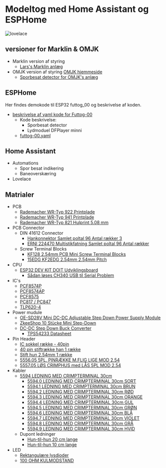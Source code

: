 # Modeltog med Home Assistant og ESPHome

![lovelace](./marklin/Images/Sk%C3%A6rmbillede%20fra%202023-03-29%2017-42-37.png)


## versioner for Marklin & OMJK

* Marklin version af styring 
  * [Lars's Marklin anlæg](./marklin/Marklin.md)
* OMJK version af styring [OMJK hjemmeside](https://www.facebook.com/omjk1949)
  * [Sporbesat detector for OMJK's anlæg](./omjk/OMJK.md)

## ESPHome

Her findes demokode til ESP32 futtog_00
og beskrivelse af koden.

* [beskrivelse af yaml kode for Futtog-00](./ESPHome/esphome.md)
  * Kode beskrivelse:
    * Sporbesat detector 
    * Lydmoduel DFPlayer minni
  * [futtog-00.yaml](./ESPHome/yaml/futtog-00.yaml)

## Home Assistant

* Automations
  * Spor besat indikering
  * Baneoverskæring
* Lovelace

## Matrialer

* PCB
  * [Rademacher WR-Typ 922 Printplade](https://www.conradelektronik.dk/p/rademacher-wr-typ-922-printplade-til-eksperimenter-hardt-papir-l-x-b-160-mm-x-100-mm-35-m-rastermal-254-mm-indhold-521214 "conradelektronik.dk")
  * [Rademacher WR-Typ 941 Printplade](https://www.conradelektronik.dk/p/rademacher-wr-typ-941-europrintplade-epoxyd-l-x-b-160-mm-x-100-mm-35-m-rastermal-254-mm-indhold-1-stk-529568 "conradelektronik.dk")
  * [Rademacher WR-Typ 821 Hulprint 5.08 mm](https://www.conradelektronik.dk/p/rademacher-wr-typ-821-printplade-hardt-papir-l-x-b-160-mm-x-100-mm-35-m-rastermal-508-mm-indhold-1-stk-527232 "conradelektronik.dk")
* PCB Connector
  * DIN 41612 Connector
    * [Hankonnektor Samlet poltal 96 Antal rækker 3](https://www.conradelektronik.dk/p/tru-components-tc-a-cm96abcr-203-hankonnektor-samlet-poltal-96-antal-rkker-3-1-stk-1586479 "conradelektronik.dk")
    * [ERNI 224470 Multistikfatning Samlet poltal 96 Antal rækker](https://www.conradelektronik.dk/p/erni-224470-multistikfatning-samlet-poltal-96-antal-rkker-3-1-stk-1169120 "conradelektronik.dk")
  * Screw Terminal Blocks  
    * [KF128 2.54mm PCB Mini Screw Terminal Blocks](https://www.aliexpress.com/item/1005004657032987.html?spm=a2g0o.store_pc_groupList.8148356.1.325b2c00DYsZjM&pdp_npi=2%40dis%21DKK%21DKK%2011.96%21DKK%2011.96%21%21%21%21%21%402101e9cf16805005147894914ea7c6%2112000030004878220%21sh)
    * [15EDG KF2EDG 2.54mm 2.54mm Pitch](https://www.aliexpress.com/item/1005004709162265.html?spm=a2g0o.productlist.main.51.29cb7e79CowySb&algo_pvid=4d1174eb-fd2e-4379-b9de-324859466603&algo_exp_id=4d1174eb-fd2e-4379-b9de-324859466603-25&pdp_ext_f=%7B%22sku_id%22%3A%2212000030194807351%22%7D&pdp_npi=3%40dis%21DKK%2122.54%2122.54%21%21%21%21%21%402122443916804688660288319d06e0%2112000030194807351%21sea%21DK%210&curPageLogUid=noc6Dld5wriM)
* CPU
  * [ESP32 DEV KIT DOIT Udviklingsboard](https://ebits.dk/products/esp32-dev-kit-doit-udviklingsboard?_pos=2&_sid=e219da91c&_ss=r "ebits.dk")
    * [Sådan løses CH340 USB til Serial Problem](https://unix.stackexchange.com/a/670637 "unix.stackexchange.com")
* IC's
  * [PCF8574P](https://softgenie.dk/ic/946-pcf8574.html "softgenie.dk")
  * [PCF8574AP ](https://softgenie.dk/ic/259-pcf8574ap.html "softgenie.dk")
  * [PCF8575](https://softgenie.dk/diverse/1534-i2c-16-portudvidelse-arduiniraspberry.html "softgenie.dk")
  * [PC817 / PC847](https://softgenie.dk/ic/302-pc817-opto-coubler.html "softgenie.dk")
  * [TLP620-4](https://el-supply.dk/tlp620-4-optokobler-55v-50ma-5kv-dil16/varenummer/0-386TLP620-4 "EL-Supply")
* Power mudule
  * [OE-SD28V Mini DC-DC Adjustable Step Down Power Supply Module](https://www.aliexpress.com/i/33056573446.html)
  * [ZkeeShop 10 Stücke Mini Step-Down](https://www.amazon.de/ZkeeShop-Stromversorgungsmodul-Spannungsabw%C3%A4rtswandler-Einstellbar-Spannungswandler/dp/B08CVF4BFW/ref=d_pd_sbs_sccl_2_6/257-9954418-9854261?pd_rd_w=w0GLa&content-id=amzn1.sym.e240add7-999b-4e0b-8c0e-340ec2846a97&pf_rd_p=e240add7-999b-4e0b-8c0e-340ec2846a97&pf_rd_r=WZTY9WCA03BZDF0V164Y&pd_rd_wg=Qe65w&pd_rd_r=245f3248-0d02-4e11-aa5f-ec7b31553a12&pd_rd_i=B08CVF4BFW&psc=1)
  * [DC-DC Step Down Buck Converter ](https://www.amazon.de/Converter-LAOMAO-Einstellbar-Spannungwandler-Netzteil-gr%C3%BCn/dp/B0B932CTQJ/ref=sr_1_8?__mk_de_DE=%C3%85M%C3%85%C5%BD%C3%95%C3%91&crid=1ISR9FAXACQWV&keywords=Mini+Dc-Dc+Einstellbare&qid=1680778889&s=ce-de&sprefix=mini+dc-dc+einstellbare%2Celectronics%2C61&sr=1-8) 
    * [TPS54233 Datasheet](https://www.ti.com/lit/ds/slus859c/slus859c.pdf?ts=1680778134540&ref_url=https%253A%252F%252Fwww.google.dk%252F)
* Pin Header
  * [IC sokkel række - 40pin](https://softgenie.dk/ic-sokler/293-ic-sokel-raekke-40pin.html "softgenie.dk")
  * [40 pin stiftrække han 1 række](https://softgenie.dk/stik-connector/263-40-pin-stiftraekke-han-1-raekke.html "softgenie.dk")
  * [Stift hun 2.54mm 1 række](https://softgenie.dk/stik-connector/3112-stift-hun-254mm-1-raekke.html#/pins-40_pins "softgenie.dk")
  * [5556.05 5PL. PINRÆKKE M.FLIG LIGE MOD 2.54](https://el-supply.dk/5pl-pinraekke-mflig-lige-mod-254/varenummer/0-5556.05 "el-supply.dk")
  * [5557.05 LØS CRIMPHUS med LÅS 5PL MOD 2.54](https://el-supply.dk/loes-crimphus-med-laas-5pl-mod-254/varenummer/0-5557.05 "el-supply.dk")
* Kabler
  * [5594 LEDNING MED CRIMPTERMINAL 30cm](https://el-supply.dk/soeg/?s=5594 "el-supply.dk")
    * [5594.0 LEDNING MED CRIMPTERMINAL 30cm SORT](https://el-supply.dk/ledning-med-crimpterminal-30cm-sort/varenummer/0-5594.0 "el-supply.dk")
    * [5594.1 LEDNING MED CRIMPTERMINAL 30cm BRUN](https://el-supply.dk/ledning-med-crimpterminal-30cm-brun/varenummer/0-5594.1 "el-supply.dk")
    * [5594.2 LEDNING MED CRIMPTERMINAL 30cm RØD](https://el-supply.dk/ledning-med-crimpterminal-30cm-roed/varenummer/0-5594.2 "el-supply.dk")
    * [5594.3 LEDNING MED CRIMPTERMINAL 30cm ORANGE](https://el-supply.dk/ledning-med-crimpterminal-30cm-orange/varenummer/0-5594.3 "el-supply.dk")
    * [5594.4 LEDNING MED CRIMPTERMINAL 30cm GUL](https://el-supply.dk/ledning-med-crimpterminal-30cm-gul/varenummer/0-5594.4 "el-supply.dk")
    * [5594.5 LEDNING MED CRIMPTERMINAL 30cm GRØN](https://el-supply.dk/soeg/?s=5594 "el-supply.dk")
    * [5594.6 LEDNING MED CRIMPTERMINAL 30cm BLÅ](https://el-supply.dk/ledning-med-crimpterminal-30cm-blaa/varenummer/0-5594.6 "el-supply.dk")
    * [5594.7 LEDNING MED CRIMPTERMINAL 30cm VIOLET](https://el-supply.dk/ledning-med-crimpterminal-30cm-violet/varenummer/0-5594.7 "el-supply.dk")
    * [5594.8 LEDNING MED CRIMPTERMINAL 30cm GRÅ](https://el-supply.dk/ledning-med-crimpterminal-30cm-graa/varenummer/0-5594.8 "el-supply.dk")
    * [5594.9 LEDNING MED CRIMPTERMINAL 30cm HVID](https://el-supply.dk/ledning-med-crimpterminal-30cm-hvid/varenummer/0-5594.9 "el-supply.dk")
  * Dupont ledninger
    * [Hun-til-hun 20 cm lange](https://softgenie.dk/stik-connector/55-hun-til-hun-ledninger.html "softgenie.dk")
    * [Hun-til-hun 10 cm lange](https://softgenie.dk/stik-connector/844-hun-til-hun-dupont-ledninger-korte.html "softgenie.dk")
* LED
  * [Rektangulære lysdioder](https://el-supply.dk/v-213/rektangulaere-lysdioder "el-supply.dk")
  * [100 OHM KULMODSTAND](https://el-supply.dk/100-stk-100-ohm-kulmodstand/varenummer/64-041310 "el-supply.dk")

